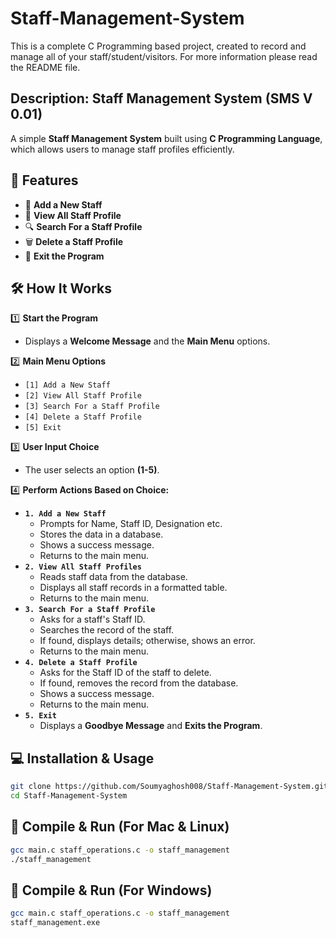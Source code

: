 # Staff-Management-System
This is a complete C Programming based project, created to record and manage all of your staff/student/visitors. For more information please read the README file.
## Description: Staff Management System (SMS V 0.01)

A simple **Staff Management System** built using **C Programming Language**, which allows users to manage staff profiles efficiently.

## 🚀 Features

- 📌 **Add a New Staff**  
- 📌 **View All Staff Profile**  
- 🔍 **Search For a Staff Profile**  
- 🗑️ **Delete a Staff Profile**  
- 🚪 **Exit the Program**

## 🛠️ How It Works

1️⃣ **Start the Program**  
   - Displays a **Welcome Message** and the **Main Menu** options.

2️⃣ **Main Menu Options**  
   - `[1] Add a New Staff`  
   - `[2] View All Staff Profile`  
   - `[3] Search For a Staff Profile`  
   - `[4] Delete a Staff Profile`  
   - `[5] Exit`

3️⃣ **User Input Choice**  
   - The user selects an option **(1-5)**.

4️⃣ **Perform Actions Based on Choice:**
   - **`1. Add a New Staff`**  
     - Prompts for Name, Staff ID, Designation etc.  
     - Stores the data in a database.  
     - Shows a success message.  
     - Returns to the main menu.  
   - **`2. View All Staff Profiles`**  
     - Reads staff data from the database.  
     - Displays all staff records in a formatted table.  
     - Returns to the main menu.  
   - **`3. Search For a Staff Profile`**  
     - Asks for a staff's Staff ID.  
     - Searches the record of the staff.  
     - If found, displays details; otherwise, shows an error.  
     - Returns to the main menu.  
   - **`4. Delete a Staff Profile`**  
     - Asks for the Staff ID of the staff to delete.  
     - If found, removes the record from the database.  
     - Shows a success message.  
     - Returns to the main menu.  
   - **`5. Exit`**  
     - Displays a **Goodbye Message** and **Exits the Program**.  

## 💻 Installation & Usage
```sh
git clone https://github.com/Soumyaghosh008/Staff-Management-System.git
cd Staff-Management-System
```

## 🔩 Compile & Run (For Mac & Linux)
```sh
gcc main.c staff_operations.c -o staff_management
./staff_management
```

## 🔩 Compile & Run (For Windows)
```sh
gcc main.c staff_operations.c -o staff_management
staff_management.exe
```
